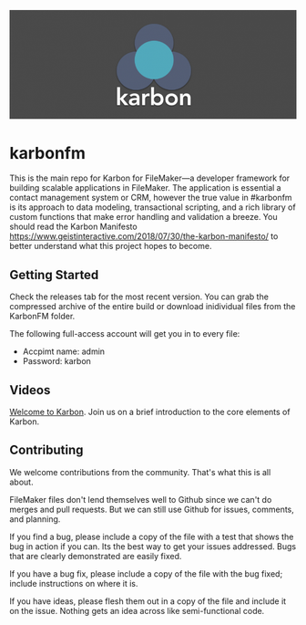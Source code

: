 ![Logo](KarbonLogo.png "Logo Title Text 1")

# karbonfm
This is the main repo for Karbon for FileMaker—a developer framework for building scalable applications in FileMaker. The application is essential a contact management system or CRM, however the true value in #karbonfm is its approach to data modeling, transactional scripting, and a rich library of custom functions that make error handling and validation a breeze. You should read the Karbon Manifesto https://www.geistinteractive.com/2018/07/30/the-karbon-manifesto/ to better understand what this project hopes to become.

## Getting Started

Check the releases tab for the most recent version. You can grab the compressed archive of the entire build or download inidividual files from the KarbonFM folder. 

The following full-access account will get you in to every file: 

* Accpimt name: admin
* Password: karbon

## Videos

[Welcome to Karbon](http://vimeo.com/284639445). Join us on a brief introduction to the core elements of Karbon.

## Contributing

We welcome contributions from the community. That's what this is all about.

FileMaker files don't lend themselves well to Github since we can't do merges and pull requests. But we can still use Github for issues, comments, and planning.

If you find a bug, please include a copy of the file with a test that shows the bug in action if you can. Its the best way to get your issues addressed. Bugs that are clearly demonstrated are easily fixed.

If you have a bug fix, please include a copy of the file with the bug fixed; include instructions on where it is.

If you have ideas, please flesh them out in a copy of the file and include it on the issue. Nothing gets an idea across like semi-functional code.
